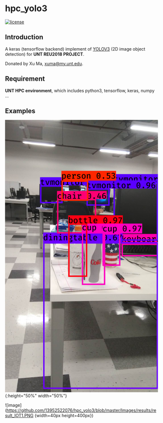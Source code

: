# hpc_yolo3

[![license](https://img.shields.io/github/license/mashape/apistatus.svg)](LICENSE)

## Introduction

A keras (tensorflow backend) implement of [YOLOV3](https://arxiv.org/abs/1804.02767) (2D image object detection) for **UNT REU2018 PROJECT**.

Donated by Xu Ma, xuma@my.unt.edu.

## Requirement

**UNT HPC environment**, which includes python3, tensorflow, keras, numpy ...

## Examples

![example](https://github.com/13952522076/hpc_yolo3/blob/master/Images/results/result_IOT1.PNG){:height="50%" width="50%"}



![image](https://github.com/13952522076/hpc_yolo3/blob/master/Images/results/result_IOT1.PNG {width=40px height=400px})
